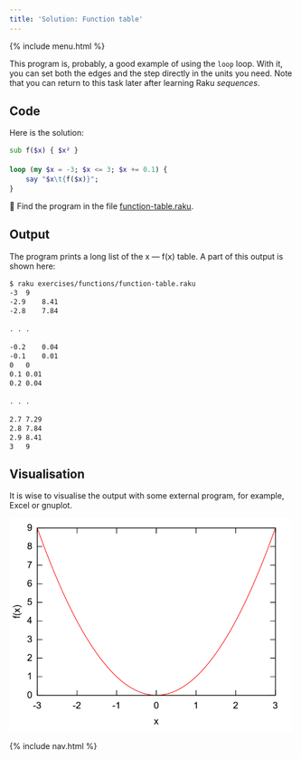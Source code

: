 ```yaml
---
title: 'Solution: Function table'
---
```


{% include menu.html %}

This program is, probably, a good example of using the `loop` loop. With it, you can set both the edges and the step directly in the units you need. Note that you can return to this task later after learning Raku _sequences_.

## Code

Here is the solution:

```raku
sub f($x) { $x² }

loop (my $x = -3; $x <= 3; $x += 0.1) {
    say "$x\t{f($x)}";
}
```

🦋 Find the program in the file [function-table.raku](https://github.com/ash/raku-course/blob/master/exercises/functions/function-table.raku).

## Output

The program prints a long list of the x — f(x) table. A part of this output is shown here:

```console
$ raku exercises/functions/function-table.raku
-3	9
-2.9	8.41
-2.8	7.84

. . .

-0.2	0.04
-0.1	0.01
0	0
0.1	0.01
0.2	0.04

. . .

2.7	7.29
2.8	7.84
2.9	8.41
3	9
```

## Visualisation

It is wise to visualise the output with some external program, for example, Excel or gnuplot.

<img src="../f-graph.png" style="width: 500px; height: auto" />

{% include nav.html %}
